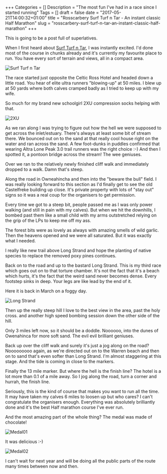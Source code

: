 +++
Categories = []
Description = "The most fun I've had in a race since I started running"
Tags = []
draft = false
date = "2017-05-21T14:00:32+01:00"
title = "Rosscarbery Surf Turf n Tar - An instant classic Half Marathon"
slug = "rosscarbery-surf-turf-n-tar-an-instant-classic-half-marathon"
+++

This is going to be a post full of superlatives. 

When I first heard about [Surf Turf n Tar](https://surfturfntar.com/), I was instantly excited. I'd done most of the course in chunks already and it's currently my favourite place to run. You have every sort of terrain and views, all in a compact area.

![Surf Turf n Tar](http://conoroneill.com.s3.amazonaws.com/wp-content/uploads/2017/05/surf-turf-ntar.jpg)

The race started just opposite the Celtic Ross Hotel and headed down a little road. You hear of elite ultra runners "blowing-up" at 50 miles. I blew up at 50 yards where both calves cramped badly as I tried to keep up with my wife. 

So much for my brand new schoolgirl 2XU compression socks helping with that.

![2XU](http://conoroneill.com.s3.amazonaws.com/wp-content/uploads/2017/05/2017-05-20%2007.57.06.jpg)

As we ran along I was trying to figure out how the hell we were supposed to get across the inlet/estuary. There's always at least some bit of stream there. We bounced out on to the sand at that really cool house right on the water and ran across the sand. A few foot-dunks in puddles confirmed that wearing Altra Lone Peak 3.0 trail runners was the right choice :-) And then I spotted it, a pontoon bridge across the stream! The wee geniuses. 

Over we ran to the relatively newly finished cliff walk and immediately dropped to a walk. Damn that's steep.

Along the road in Owneahincha and then into the "beware the bull" field. I was really looking forward to this section as I'd finally get to see the old Castelfreke building up close. It's private property with lots of "stay out" signs so it was a real coup for the organisers to get permission.

Every time we got to a steep bit, people passed me as I was only power walking (and still in pain with my calves). But when we hit the downhills, I bombed past them like a small child with my arms outstretched relying on the grip of the LPs to keep me off my ass.

The forest bits were as lovely as always with amazing smells of wild garlic. Then the heavens opened and we were all saturated. But it was exactly what I needed.

I really like new trail above Long Strand and hope the planting of native species to replace the removed poxy pines continues.

Back on to the road and up to the bastard Long Strand. This is my third race which goes out on to that torture chamber. It's not the fact that it's a beach which hurts, it's the fact that the weird sand never becomes dense. Every footstep sinks in deep. Your legs are like lead by the end of it.

Here it is back in March on a foggy day.

![Long Strand](http://conoroneill.com.s3.amazonaws.com/wp-content/uploads/2017/05/2017-03-30%2015.22.26.jpg)

Then up the really steep hill I love to the best view in the area, past the holy cross. and another high speed bombing session down the other side of the hill. 

Only 3 miles left now, so it should be a doddle. Noooooo, into the dunes of Owenahinca for more soft sand. The evil evil brilliant geniuses.

Back up over the cliff walk and surely it's just a jog along on the road? Nooooooooo again, as we're directed out on to the Warren beach and then on to sand that's even softer than Long Strand. I'm almost staggering at this stage. And the tide is coming in close to the markers. 

Finally the 13 mile marker. But where the hell is the finish line? The hotel is a lot more than 0.1 of a mile away. So I jog along the road, turn a corner and hurrah, the finish line. 

Seriously, this is the kind of course that makes you want to run all the time. It may have taken my calves 6 miles to loosen up but who cares? I can't congratulate the organisers enough. Everything was absolutely brilliantly done and it's the best Half marathon course I've ever run.

And the most amazing part of the whole thing? The medal was made of chocolate!

![Medal01](http://conoroneill.com.s3.amazonaws.com/wp-content/uploads/2017/05/2017-05-20%2013.41.53.jpg)

It was delicious :-)

![Medal02](http://conoroneill.com.s3.amazonaws.com/wp-content/uploads/2017/05/2017-05-20%2014.32.25.jpg)

I can't wait for next year and will be doing all the public parts of the route many times between now and then.

